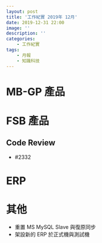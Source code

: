 ```yaml
---
layout: post
title: '工作紀實 2019年 12月'
date: 2019-12-31 22:00
image: ''
description: ''
categories:
    - 工作紀實
tags:
    - 月報
    - 知識科技
---
```

# MB-GP 產品

# FSB 產品

## Code Review

* #2332 

# ERP

# 其他

* 重置 MS MySQL Slave 與復原同步
* 架設新的 ERP 於正式機與測試機
